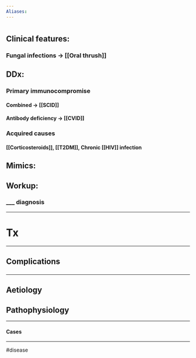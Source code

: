 ```yaml
---
Aliases:
---
```

# 
## Clinical features:
### Fungal infections -> [[Oral thrush]]
## DDx:
### Primary immunocompromise
#### Combined -> [[SCID]]
#### Antibody deficiency -> [[CVID]]
### Acquired causes
#### [[Corticosteroids]], [[T2DM]], Chronic [[HIV]] infection
## Mimics:
###
## Workup:
### ___ diagnosis
---
# Tx

---
## Complications
###

---
## Aetiology
## Pathophysiology

---
#### Cases


---
#disease 